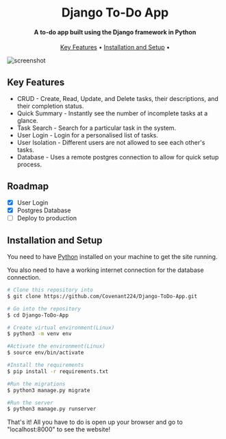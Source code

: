 
<h1 align="center">
  Django To-Do App
</h1>

<h4 align="center">A to-do app built using the Django framework in Python</h4>

<p align="center">
  <a href="#key-features">Key Features</a> •
  <a href="#Installation-and-setup">Installation and Setup</a> •
</p>

![screenshot](https://raw.githubusercontent.com/amitmerchant1990/electron-markdownify/master/app/img/markdownify.gif)

## Key Features

* CRUD - Create, Read, Update, and Delete tasks, their descriptions, and their completion status.
* Quick Summary - Instantly see the number of incomplete tasks at a glance.
* Task Search - Search for a particular task in the system.
* User Login - Login for a personalised list of tasks.
* User Isolation - Different users are not allowed to see each other's tasks.
* Database - Uses a remote postgres connection to allow for quick setup process.


## Roadmap

- [x] User Login
- [x] Postgres Database
- [ ] Deploy to production

## Installation and Setup
You need to have [Python](https://www.python.org/downloads/) installed on your machine to get the site running.

You also need to have a working internet connection for the database connection.
```bash
# Clone this repository into 
$ git clone https://github.com/Covenant224/Django-ToDo-App.git 

# Go into the repository
$ cd Django-ToDo-App

# Create virtual environment(Linux)
$ python3 -m venv env

#Activate the environment(Linux)
$ source env/bin/activate

#Install the requirements
$ pip install -r requirements.txt

#Run the migrations
$ python3 manage.py migrate

#Run the server
$ python3 manage.py runserver
```
That's it! All you have to do is open up your browser and go to "localhost:8000" to see the website!




